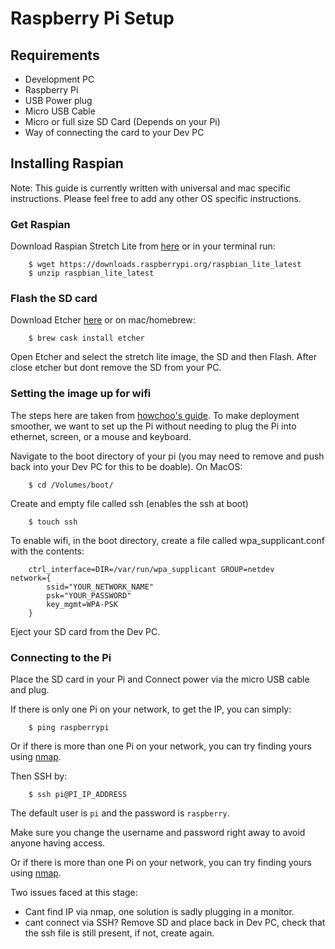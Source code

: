 # Raspberry Pi Setup
## Requirements
- Development PC
- Raspberry Pi
- USB Power plug
- Micro USB Cable
- Micro or full size SD Card (Depends on your Pi)
- Way of connecting the card to your Dev PC
## Installing Raspian
Note: This guide is currently written with universal and mac specific instructions. Please feel free to add any other OS specific instructions.
### Get Raspian
Download Raspian Stretch Lite from [here](https://www.raspberrypi.org/downloads/raspbian/) or in your  terminal run:
```
    $ wget https://downloads.raspberrypi.org/raspbian_lite_latest
    $ unzip raspbian_lite_latest
```
### Flash the SD card
Download Etcher [here](https://www.balena.io/etcher/) or on mac/homebrew:
```
    $ brew cask install etcher
```
Open Etcher and select the stretch lite image, the SD and then Flash. After close etcher but dont remove the SD from your PC.

### Setting the image up for wifi
The steps here are taken from [howchoo's guide](https://howchoo.com/g/mzgzy2mwowj/how-to-set-up-raspberry-pi-without-keyboard-monitor-mouse).
To make deployment smoother, we want to set up the Pi without needing to plug the Pi into ethernet, screen, or a mouse and keyboard.

Navigate to the boot directory of your pi (you may need to remove and push back into your Dev PC for this to be doable).
On MacOS:
```
    $ cd /Volumes/boot/
```
Create and empty file called ssh (enables the ssh at boot)
```
    $ touch ssh
```
To enable wifi, in the boot directory, create a file called wpa_supplicant.conf with the contents:
```
    ctrl_interface=DIR=/var/run/wpa_supplicant GROUP=netdev
network={
        ssid="YOUR_NETWORK_NAME"
        psk="YOUR_PASSWORD"
        key_mgmt=WPA-PSK
    }
```
Eject your SD card from the Dev PC.

### Connecting to the Pi
Place the SD card in your Pi and Connect power via the micro USB cable and plug.

If there is only one Pi on your network, to get the IP, you can simply:

```
    $ ping raspberrypi
```
Or if there is more than one Pi on your network, you can try finding yours using [nmap](https://raspberrypi.stackexchange.com/questions/13936/find-raspberry-pi-address-on-local-network).

Then SSH by:

```
    $ ssh pi@PI_IP_ADDRESS
```
The default user is `pi` and the password is `raspberry`.

Make sure you change the username and password right away to avoid anyone having access.

Or if there is more than one Pi on your network, you can try finding yours using [nmap](https://raspberrypi.stackexchange.com/questions/13936/find-raspberry-pi-address-on-local-network).

Two issues faced at this stage:
- Cant find IP via nmap, one solution is sadly plugging in a monitor.
- cant connect via SSH? Remove SD and place back in Dev PC, check that the ssh file is still present, if not, create again.